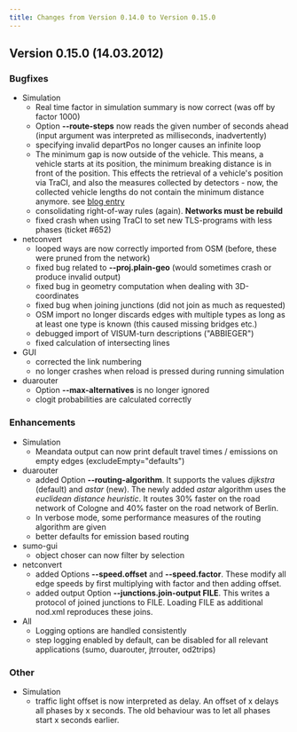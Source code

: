 ```yaml
---
title: Changes from Version 0.14.0 to Version 0.15.0
---
```


## Version 0.15.0 (14.03.2012)

### Bugfixes

- Simulation
  - Real time factor in simulation summary is now correct (was off
    by factor 1000)
  - Option **--route-steps** now reads the given number of seconds ahead (input
    argument was interpreted as milliseconds, inadvertently)
  - specifying invalid departPos no longer causes an infinite loop
  - The minimum gap is now outside of the vehicle. This means, a
    vehicle starts at its position, the minimum breaking distance is
    in front of the position. This effects the retrieval of a
    vehicle's position via TraCI, and also the measures collected by
    detectors - now, the collected vehicle lengths do not contain
    the minimum distance anymore. see [blog entry](http://sourceforge.net/apps/wordpress/sumo/2012/02/14/request-for-comments-pulling-mingap-out-of-the-vehicle/)
  - consolidating right-of-way rules (again). **Networks must be
    rebuild**
  - fixed crash when using TraCI to set new TLS-programs with less
    phases (ticket \#652)
- netconvert
  - looped ways are now correctly imported from OSM (before, these
    were pruned from the network)
  - fixed bug related to **--proj.plain-geo** (would sometimes crash or produce invalid
    output)
  - fixed bug in geometry computation when dealing with
    3D-coordinates
  - fixed bug when joining junctions (did not join as much as
    requested)
  - OSM import no longer discards edges with multiple types as long
    as at least one type is known (this caused missing bridges etc.)
  - debugged import of VISUM-turn descriptions ("ABBIEGER")
  - fixed calculation of intersecting lines
- GUI
  - corrected the link numbering
  - no longer crashes when reload is pressed during running
    simulation
- duarouter
  - Option **--max-alternatives** is no longer ignored
  - clogit probabilities are calculated correctly

### Enhancements

- Simulation
  - Meandata output can now print default travel times / emissions
    on empty edges (excludeEmpty="defaults")
- duarouter
  - added Option **--routing-algorithm**. It supports the values *dijkstra* (default) and
    *astar* (new). The newly added *astar* algorithm uses the
    *euclidean distance heuristic*. It routes 30% faster on the road
    network of Cologne and 40% faster on the road network of Berlin.
  - In verbose mode, some performance measures of the routing
    algorithm are given
  - better defaults for emission based routing
- sumo-gui
  - object choser can now filter by selection
- netconvert
  - added Options **--speed.offset** and **--speed.factor**. These modify all edge speeds by first
    multiplying with factor and then adding offset.
  - added output Option **--junctions.join-output FILE**. This writes a protocol of joined junctions
    to FILE. Loading FILE as additional nod.xml reproduces these
    joins.
- All
  - Logging options are handled consistently
  - step logging enabled by default, can be disabled for all
    relevant applications (sumo, duarouter, jtrrouter, od2trips)

### Other

- Simulation
  - traffic light offset is now interpreted as delay. An offset of x
    delays all phases by x seconds. The old behaviour was to let all
    phases start x seconds earlier.